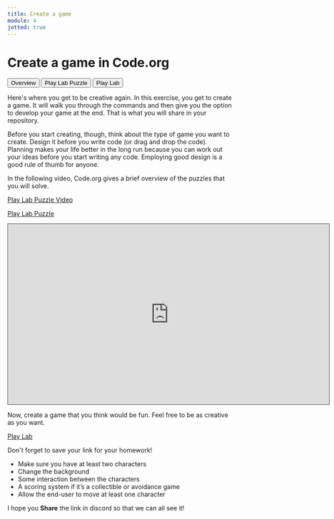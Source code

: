 ```yaml
---
title: Create a game
module: 4
jotted: true
---
```


# Create a game in Code.org

<div class="tab">
  <button class="tablinks active" onclick="openTab(event, 'Overview')">Overview</button>
   <button class="tablinks" onclick="openTab(event, 'Puzzle')">Play Lab Puzzle</button>
    <button class="tablinks" onclick="openTab(event, 'Lab')">Play Lab</button>
</div>

<!-- Tab content -->
<div id="Overview" class="tabcontent" style="display:block">

<p>Here's where you get to be creative again.  In this exercise, you get to create a game.  It will walk you through the commands and then give you the option to develop your game at the end.  That is what you will share in your repository.</p>

<p>Before you start creating, though, think about the type of game you want to create.  Design it before you write code (or drag and drop the code).  Planning makes your life better in the long run because you can work out your ideas before you start writing any code.  Employing good design is a good rule of thumb for anyone.</p>
</div>

<div id="Puzzle" class="tabcontent">

<p>In the following video, Code.org gives a brief overview of the puzzles that you will solve.</p>

<p><a href="//www.youtube.com/embed/GVl6cLxMmTs" data-lity>Play Lab Puzzle Video</a></p>

<p><a href="https://studio.code.org/s/course3/stage/17/puzzle/1" target="_new">Play Lab Puzzle</a></p>
</div>

<div id="Lab" class="tabcontent">

<iframe src="https://umontana.hosted.panopto.com/Panopto/Pages/Embed.aspx?id=d4341675-ac52-4e6e-aaf2-b0f4012fc3a7&autoplay=false&offerviewer=true&showtitle=true&showbrand=true&captions=false&interactivity=all" height="405" width="720" style="border: 1px solid #464646;" allowfullscreen allow="autoplay" aria-label="Panopto Embedded Video Player"></iframe>

<p>Now, create a game that you think would be fun.  Feel free to be as creative as you want.</p>

<p><a href="https://studio.code.org/projects/playlab/" target="_blank">Play Lab</a></p>

<p>Don't forget to save your link for your homework!</p>
 <p>
<ul>
<li>Make sure you have at least two characters</li>
<li>Change the background</li>
<li>Some interaction between the characters</li>
<li>A scoring system if it’s a collectible or avoidance game</li>
<li>Allow the end-user to move at least one character</li>
</ul>
</p>
 <p>I hope you <b>Share</b> the link in discord so that we can all see it!</p>
</div>